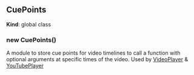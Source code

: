 <a name="CuePoints"></a>

## CuePoints
**Kind**: global class  
<a name="new_CuePoints_new"></a>

### new CuePoints()
A module to store cue points for video timelines to call a function with optional arguments 
at specific times of the video. Used by [VideoPlayer](#VideoPlayer) & [YouTubePlayer](#YouTubePlayer)

